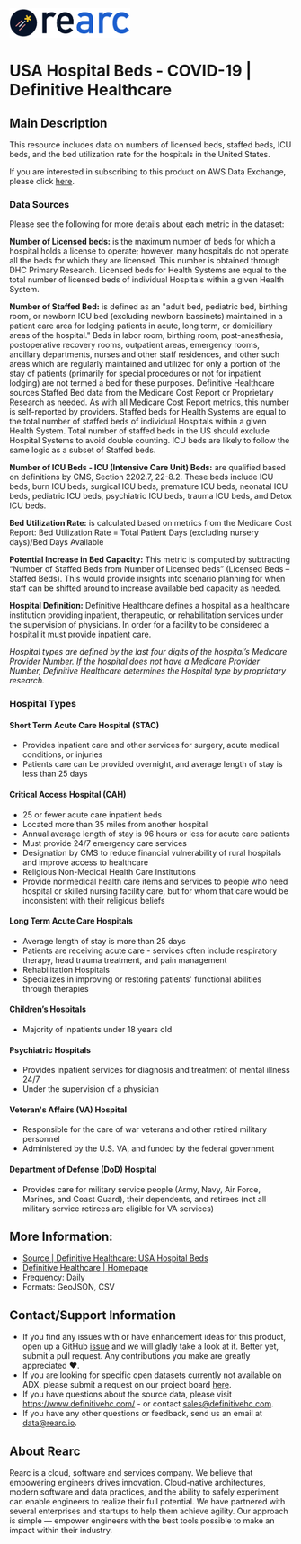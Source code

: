 <a href="https://www.rearc.io/data/">
    <img src="./rearc_logo_rgb.png" alt="Rearc Logo" title="Rearc Logo" height="52" />
</a>

# USA Hospital Beds - COVID-19 | Definitive Healthcare

## Main Description

This resource includes data on numbers of licensed beds, staffed beds, ICU beds, and the bed utilization rate for the hospitals in the United States.

If you are interested in subscribing to this product on AWS Data Exchange, please click [here](https://aws.amazon.com/marketplace/pp/prodview-yivxd2owkloha?ref_=srh_res_product_title).

### Data Sources

Please see the following for more details about each metric in the dataset:

**Number of Licensed beds:**  is the maximum number of beds for which a hospital holds a license to operate; however, many hospitals do not operate all the beds for which they are licensed. This number is obtained through DHC Primary Research. Licensed beds for Health Systems are equal to the total number of licensed beds of individual Hospitals within a given Health System.

**Number of Staffed Bed:**  is defined as an "adult bed, pediatric bed, birthing room, or newborn ICU bed (excluding newborn bassinets) maintained in a patient care area for lodging patients in acute, long term, or domiciliary areas of the hospital."  Beds in labor room, birthing room, post-anesthesia, postoperative recovery rooms, outpatient areas, emergency rooms, ancillary departments, nurses and other staff residences, and other such areas which are regularly maintained and utilized for only a portion of the stay of patients (primarily for special procedures or not for inpatient lodging) are not termed a bed for these purposes.  Definitive Healthcare sources Staffed Bed data from the Medicare Cost Report or Proprietary Research as needed. As with all Medicare Cost Report metrics, this number is self-reported by providers. Staffed beds for Health Systems are equal to the total number of staffed beds of individual Hospitals within a given Health System.  Total number of staffed beds in the US should exclude Hospital Systems to avoid double counting.  ICU beds are likely to follow the same logic as a subset of Staffed beds.

**Number of ICU Beds - ICU (Intensive Care Unit) Beds:**  are qualified based on definitions by CMS, Section 2202.7, 22-8.2. These beds include ICU beds, burn ICU beds, surgical ICU beds, premature ICU beds, neonatal ICU beds, pediatric ICU beds, psychiatric ICU beds, trauma ICU beds, and Detox ICU beds.

**Bed Utilization Rate:**   is calculated based on metrics from the Medicare Cost Report: Bed Utilization Rate = Total Patient Days (excluding nursery days)/Bed Days Available

**Potential Increase in Bed Capacity:** This metric is computed by subtracting “Number of Staffed Beds from Number of Licensed beds” (Licensed Beds – Staffed Beds). This would provide insights into scenario planning for when staff can be shifted around to increase available bed capacity as needed.

**Hospital Definition:**  Definitive Healthcare defines a hospital as a healthcare institution providing inpatient, therapeutic, or rehabilitation services under the supervision of physicians. In order for a facility to be considered a hospital it must provide inpatient care.

*Hospital types are defined by the last four digits of the hospital’s Medicare Provider Number. If the hospital does not have a Medicare Provider Number, Definitive Healthcare determines the Hospital type by proprietary research.*

### Hospital Types

#### Short Term Acute Care Hospital (STAC)
- Provides inpatient care and other services for surgery, acute medical conditions, or injuries
- Patients care can be provided overnight, and average length of stay is less than 25 days

#### Critical Access Hospital (CAH)
- 25 or fewer acute care inpatient beds
- Located more than 35 miles from another hospital
- Annual average length of stay is 96 hours or less for acute care patients
- Must provide 24/7 emergency care services
- Designation by CMS to reduce financial vulnerability of rural hospitals and improve access to healthcare
- Religious Non-Medical Health Care Institutions
- Provide nonmedical health care items and services to people who need hospital or skilled nursing facility care, but for whom that care would be inconsistent with their religious beliefs

#### Long Term Acute Care Hospitals
- Average length of stay is more than 25 days
- Patients are receiving acute care - services often include respiratory therapy, head trauma treatment, and pain management
- Rehabilitation Hospitals
- Specializes in improving or restoring patients' functional abilities through therapies

#### Children’s Hospitals
- Majority of inpatients under 18 years old

#### Psychiatric Hospitals
- Provides inpatient services for diagnosis and treatment of mental illness 24/7
- Under the supervision of a physician

#### Veteran's Affairs (VA) Hospital
- Responsible for the care of war veterans and other retired military personnel
- Administered by the U.S. VA, and funded by the federal government

#### Department of Defense (DoD) Hospital
- Provides care for military service people (Army, Navy, Air Force, Marines, and Coast Guard), their dependents, and retirees (not all military service retirees are eligible for VA services)

## More Information:
- [Source | Definitive Healthcare: USA Hospital Beds](https://coronavirus-disasterresponse.hub.arcgis.com/datasets/definitivehc::definitive-healthcare-usa-hospital-beds)
- [Definitive Healthcare | Homepage](https://www.definitivehc.com)
- Frequency: Daily
- Formats: GeoJSON, CSV

## Contact/Support Information
- If you find any issues with or have enhancement ideas for this product, open up a GitHub [issue](https://github.com/rearc-data/usa-hospital-beds/issues) and we will gladly take a look at it. Better yet, submit a pull request. Any contributions you make are greatly appreciated :heart:.
- If you are looking for specific open datasets currently not available on ADX, please submit a request on our project board [here](https://github.com/rearc-data/covid-datasets-aws-data-exchange/projects/1).
- If you have questions about the source data, please visit https://www.definitivehc.com/ - or contact sales@definitivehc.com.
- If you have any other questions or feedback, send us an email at data@rearc.io.

## About Rearc
Rearc is a cloud, software and services company. We believe that empowering engineers drives innovation. Cloud-native architectures, modern software and data practices, and the ability to safely experiment can enable engineers to realize their full potential. We have partnered with several enterprises and startups to help them achieve agility. Our approach is simple — empower engineers with the best tools possible to make an impact within their industry.